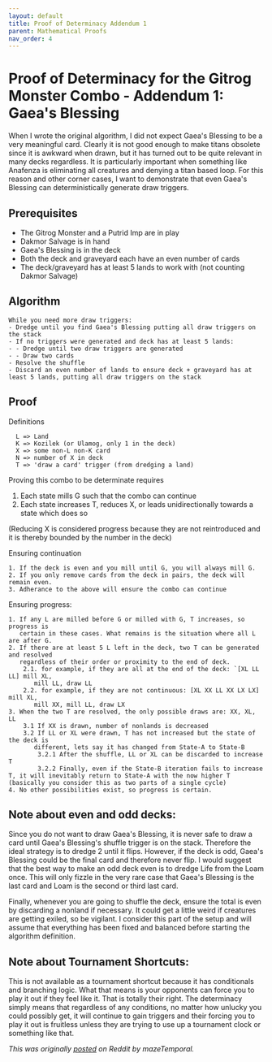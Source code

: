 ```yaml
---
layout: default
title: Proof of Determinacy Addendum 1
parent: Mathematical Proofs
nav_order: 4
---
```


# Proof of Determinacy for the Gitrog Monster Combo - Addendum 1: Gaea's Blessing

When I wrote the original algorithm, I did not expect Gaea's Blessing to be a very meaningful card. Clearly it is not good enough to make titans obsolete since it is awkward when drawn, but it has turned out to be quite relevant in many decks regardless. It is particularly important when something like Anafenza is eliminating all creatures and denying a titan based loop. For this reason and other corner cases, I want to demonstrate that even Gaea's Blessing can deterministically generate draw triggers.

## Prerequisites
* The Gitrog Monster and a Putrid Imp are in play
* Dakmor Salvage is in hand
* Gaea's Blessing is in the deck
* Both the deck and graveyard each have an even number of cards
* The deck/graveyard has at least 5 lands to work with (not counting Dakmor Salvage)

## Algorithm
```
While you need more draw triggers:
- Dredge until you find Gaea's Blessing putting all draw triggers on the stack
- If no triggers were generated and deck has at least 5 lands:
- - Dredge until two draw triggers are generated
- - Draw two cards
- Resolve the shuffle
- Discard an even number of lands to ensure deck + graveyard has at least 5 lands, putting all draw triggers on the stack
```

## Proof

Definitions
```
  L => Land
  K => Kozilek (or Ulamog, only 1 in the deck)
  X => some non-L non-K card
  N => number of X in deck
  T => 'draw a card' trigger (from dredging a land)
```

Proving this combo to be determinate requires
1. Each state mills G such that the combo can continue
2. Each state increases T, reduces X, or leads unidirectionally towards a state which does so

(Reducing X is considered progress because they are not reintroduced and it is thereby bounded by the number in the deck)

Ensuring continuation
```
1. If the deck is even and you mill until G, you will always mill G.
2. If you only remove cards from the deck in pairs, the deck will remain even.
3. Adherance to the above will ensure the combo can continue
```
Ensuring progress:
```
1. If any L are milled before G or milled with G, T increases, so progress is 
   certain in these cases. What remains is the situation where all L are after G.
2. If there are at least 5 L left in the deck, two T can be generated and resolved
   regardless of their order or proximity to the end of deck.
    2.1. for example, if they are all at the end of the deck: `[XL LL LL] mill XL,
	   mill LL, draw LL
    2.2. for example, if they are not continuous: [XL XX LL XX LX LX] mill XL,
	   mill XX, mill LL, draw LX
3. When the two T are resolved, the only possible draws are: XX, XL, LL
    3.1 If XX is drawn, number of nonlands is decreased
    3.2 If LL or XL were drawn, T has not increased but the state of the deck is
	   different, lets say it has changed from State-A to State-B
        3.2.1 After the shuffle, LL or XL can be discarded to increase T
        3.2.2 Finally, even if the State-B iteration fails to increase T, it will inevitably return to State-A with the now higher T (basically you consider this as two parts of a single cycle)
4. No other possibilities exist, so progress is certain.
```

## Note about even and odd decks:
Since you do not want to draw Gaea's Blessing, it is never safe to draw a card until Gaea's Blessing's shuffle trigger is on the stack. Therefore the ideal strategy is to dredge 2 until it flips. However, if the deck is odd, Gaea's Blessing could be the final card and therefore never flip. I would suggest that the best way to make an odd deck even is to dredge Life from the Loam once. This will only fizzle in the very rare case that Gaea's Blessing is the last card and Loam is the second or third last card.

Finally, whenever you are going to shuffle the deck, ensure the total is even by discarding a nonland if necessary. It could get a little weird if creatures are getting exiled, so be vigilant. I consider this part of the setup and will assume that everything has been fixed and balanced before starting the algorithm definition.

## Note about Tournament Shortcuts:

This is not available as a tournament shortcut because it has conditionals and branching logic. What that means is your opponents can force you to play it out if they feel like it. That is totally their right. The determinacy simply means that regardless of any conditions, no matter how unlucky you could possibly get, it will continue to gain triggers and their forcing you to play it out is fruitless unless they are trying to use up a tournament clock or something like that.

*This was originally [posted](https://old.reddit.com/r/CompetitiveEDH/comments/aylety/proof_of_determinacy_for_the_gitrog_monster_combo/) on Reddit by mazeTemporal.*
